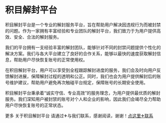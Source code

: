# 积目解封平台

积目解封平台是一个专业的解封服务平台，旨在帮助用户解决因违规行为而被封禁的问题。作为一家拥有丰富经验和专业团队的解封平台，我们致力于为用户提供高效、安全、合法的解封服务。

我们的平台拥有一支经验丰富的解封团队，能够针对不同的封禁问题提供个性化的解决方案。我们与各大平台建立了良好的合作关系，能够以最快的速度获取解封信息，帮助用户尽快恢复账号的正常使用权。

在积目解封平台，用户可以享受到全程跟踪解封进度的服务，我们会及时向用户反馈解封进展，保障解封过程的透明和公正。同时，我们也会为用户提供解封后的账号维护建议，帮助用户避免再次触碰平台规定，保障账号的长期安全使用。

积目解封平台秉承着“诚实守信、专业高效”的服务理念，为用户提供最优质的解封服务。我们深知用户被封禁的账号对个人和企业的影响，因此我们会竭尽全力帮助用户尽快恢复账号的正常状态。

更多 关于积目解封平台 请通过✈与我们联系，感谢阅读，谢谢！[点这里✈联系](https://lm.k02.cc)